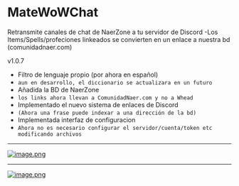 # MateWoWChat
Retransmite canales de chat de NaerZone a tu servidor de Discord
-Los Items/Spells/profeciones linkeados se convierten en un enlace a nuestra bd (comunidadnaer.com)

v1.0.7
- Filtro de lenguaje propio (por ahora en español)
- `aun en desarrollo, el diccionario se actualizara en un futuro`
- Añadida la BD de NaerZone
- `los links ahora llevan a ComunidadNaer.com y no a Whead`
- Implementado el nuevo sistema de enlaces de Discord
- `(Ahora una frase puede indexar a una dirección de la bd)`
- Implementada interfaz de configuracion
- `Ahora no es necesario configurar el servidor/cuenta/token etc modificando archivos`


-----------------------------------------------------------------
[![image.png](https://i.postimg.cc/hGWm1NYS/image.png)](https://postimg.cc/G4K9cgrN)

-----------------------------------------------------------------

[![image.png](https://i.postimg.cc/YqvPjjZh/image.png)](https://postimg.cc/gnPsTcYW)

